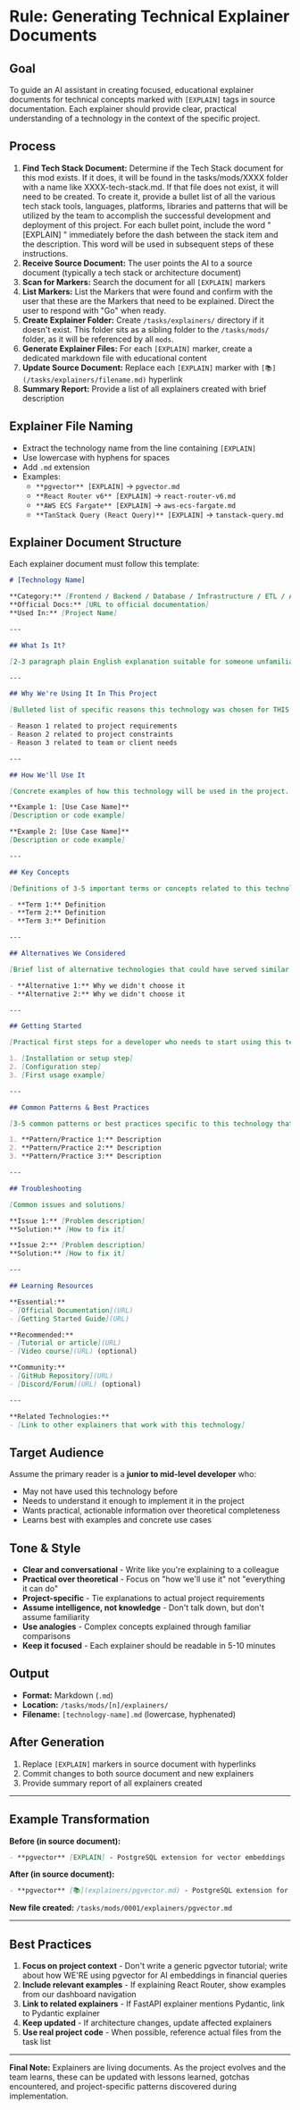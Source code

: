 # Rule: Generating Technical Explainer Documents

## Goal

To guide an AI assistant in creating focused, educational explainer documents for technical concepts marked with `[EXPLAIN]` tags in source documentation. Each explainer should provide clear, practical understanding of a technology in the context of the specific project.

## Process
1. **Find Tech Stack Document:** Determine if the Tech Stack document for this mod exists. If it does, it will be found in the tasks/mods/XXXX folder with a name like XXXX-tech-stack.md. If that file does not exist, it will need to be created. To create it, provide a bullet list of all the various tech stack tools, languages, platforms, libraries and patterns that will be utilized by the team to accomplish the successful development and deployment of this project. For each bullet point, include the word "[EXPLAIN] " immediately before the dash between the stack item and the description. This word will be used in subsequent steps of these instructions.
1. **Receive Source Document:** The user points the AI to a source document (typically a tech stack or architecture document)
2. **Scan for Markers:** Search the document for all `[EXPLAIN]` markers
3. **List Markers:** List the Markers that were found and confirm with the user that these are the Markers that need to be explained. Direct the user to respond with "Go" when ready.
3. **Create Explainer Folder:** Create `/tasks/explainers/` directory if it doesn't exist. This folder sits as a sibling folder to the `/tasks/mods/` folder, as it will be referenced by all `mods`.
4. **Generate Explainer Files:** For each `[EXPLAIN]` marker, create a dedicated markdown file with educational content
5. **Update Source Document:** Replace each `[EXPLAIN]` marker with `[📚](/tasks/explainers/filename.md)` hyperlink
6. **Summary Report:** Provide a list of all explainers created with brief description

## Explainer File Naming

- Extract the technology name from the line containing `[EXPLAIN]`
- Use lowercase with hyphens for spaces
- Add `.md` extension
- Examples:
  - `**pgvector** [EXPLAIN]` → `pgvector.md`
  - `**React Router v6** [EXPLAIN]` → `react-router-v6.md`
  - `**AWS ECS Fargate** [EXPLAIN]` → `aws-ecs-fargate.md`
  - `**TanStack Query (React Query)** [EXPLAIN]` → `tanstack-query.md`

## Explainer Document Structure

Each explainer document must follow this template:

```markdown
# [Technology Name]

**Category:** [Frontend / Backend / Database / Infrastructure / ETL / AI / Testing / etc.]
**Official Docs:** [URL to official documentation]
**Used In:** [Project Name]

---

## What Is It?

[2-3 paragraph plain English explanation suitable for someone unfamiliar with the technology. Avoid jargon. Use analogies where helpful.]

---

## Why We're Using It In This Project

[Bulleted list of specific reasons this technology was chosen for THIS project. Be concrete and project-specific.]

- Reason 1 related to project requirements
- Reason 2 related to project constraints
- Reason 3 related to team or client needs

---

## How We'll Use It

[Concrete examples of how this technology will be used in the project. Include code snippets, configuration examples, or workflow descriptions where appropriate.]

**Example 1: [Use Case Name]**
[Description or code example]

**Example 2: [Use Case Name]**
[Description or code example]

---

## Key Concepts

[Definitions of 3-5 important terms or concepts related to this technology that someone implementing it should understand]

- **Term 1:** Definition
- **Term 2:** Definition
- **Term 3:** Definition

---

## Alternatives We Considered

[Brief list of alternative technologies that could have served similar purpose, with 1-sentence reason why we chose the selected technology instead]

- **Alternative 1:** Why we didn't choose it
- **Alternative 2:** Why we didn't choose it

---

## Getting Started

[Practical first steps for a developer who needs to start using this technology in the project]

1. [Installation or setup step]
2. [Configuration step]
3. [First usage example]

---

## Common Patterns & Best Practices

[3-5 common patterns or best practices specific to this technology that the team should follow]

1. **Pattern/Practice 1:** Description
2. **Pattern/Practice 2:** Description
3. **Pattern/Practice 3:** Description

---

## Troubleshooting

[Common issues and solutions]

**Issue 1:** [Problem description]
**Solution:** [How to fix it]

**Issue 2:** [Problem description]
**Solution:** [How to fix it]

---

## Learning Resources

**Essential:**
- [Official Documentation](URL)
- [Getting Started Guide](URL)

**Recommended:**
- [Tutorial or article](URL)
- [Video course](URL) (optional)

**Community:**
- [GitHub Repository](URL)
- [Discord/Forum](URL) (optional)

---

**Related Technologies:**
- [Link to other explainers that work with this technology]
```

## Target Audience

Assume the primary reader is a **junior to mid-level developer** who:
- May not have used this technology before
- Needs to understand it enough to implement it in the project
- Wants practical, actionable information over theoretical completeness
- Learns best with examples and concrete use cases

## Tone & Style

- **Clear and conversational** - Write like you're explaining to a colleague
- **Practical over theoretical** - Focus on "how we'll use it" not "everything it can do"
- **Project-specific** - Tie explanations to actual project requirements
- **Assume intelligence, not knowledge** - Don't talk down, but don't assume familiarity
- **Use analogies** - Complex concepts explained through familiar comparisons
- **Keep it focused** - Each explainer should be readable in 5-10 minutes

## Output

- **Format:** Markdown (`.md`)
- **Location:** `/tasks/mods/[n]/explainers/`
- **Filename:** `[technology-name].md` (lowercase, hyphenated)

## After Generation

1. Replace `[EXPLAIN]` markers in source document with hyperlinks
2. Commit changes to both source document and new explainers
3. Provide summary report of all explainers created

---

## Example Transformation

**Before (in source document):**
```markdown
- **pgvector** [EXPLAIN] - PostgreSQL extension for vector embeddings
```

**After (in source document):**
```markdown
- **pgvector** [📚](explainers/pgvector.md) - PostgreSQL extension for vector embeddings
```

**New file created:** `/tasks/mods/0001/explainers/pgvector.md`

---

## Best Practices

1. **Focus on project context** - Don't write a generic pgvector tutorial; write about how WE'RE using pgvector for AI embeddings in financial queries
2. **Include relevant examples** - If explaining React Router, show examples from our dashboard navigation
3. **Link to related explainers** - If FastAPI explainer mentions Pydantic, link to Pydantic explainer
4. **Keep updated** - If architecture changes, update affected explainers
5. **Use real project code** - When possible, reference actual files from the task list

---

**Final Note:** Explainers are living documents. As the project evolves and the team learns, these can be updated with lessons learned, gotchas encountered, and project-specific patterns discovered during implementation.
